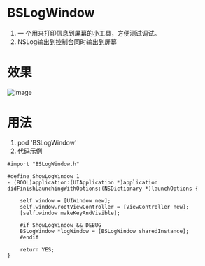  # BSLogWindow
1. 一 个用来打印信息到屏幕的小工具，方便测试调试。
2. NSLog输出到控制台同时输出到屏幕

# 效果
![image](https://github.com/FreeBaiShun/BSLogWindow/blob/master/BSLogWindow.gif)

# 用法
 1. pod 'BSLogWindow'
 2. 代码示例
 ```
 #import "BSLogWindow.h"
 
 #define ShowLogWindow 1
 - (BOOL)application:(UIApplication *)application didFinishLaunchingWithOptions:(NSDictionary *)launchOptions {
 
     self.window = [UIWindow new];
     self.window.rootViewController = [ViewController new];
     [self.window makeKeyAndVisible];
 
     #if ShowLogWindow && DEBUG
     BSLogWindow *logWindow = [BSLogWindow sharedInstance];
     #endif
 
     return YES;
 }
 ```

